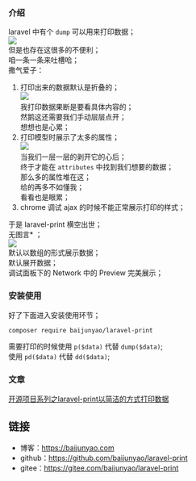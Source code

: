 ### 介绍
laravel 中有个 `dump` 可以用来打印数据；  
![](https://baijunyao.com/uploads/article/20180513/5af85d1c7c9c7.jpg)  
但是也存在这很多的不便利；  
咱一条一条来吐槽哈；  
撒气爱子：  
1. 打印出来的数据默认是折叠的；  
![](https://baijunyao.com/uploads/article/20180513/5af85d2738091.jpg)  
我打印数据果断是要看具体内容的；  
然鹅这还需要我们手动层层点开；  
想想也是心累；  
2. 打印模型时展示了太多的属性；  
![](https://baijunyao.com/uploads/article/20180513/5af85d30bec33.jpg)  
当我们一层一层的剥开它的心后；  
终于才能在 `attributes` 中找到我们想要的数据；  
那么多的属性堆在这；  
给的再多不如懂我；  
看看也是眼累；   
3. chrome 调试 ajax 的时候不能正常展示打印的样式；  

于是 laravel-print 横空出世；  
无图言* ；  
![](https://baijunyao.com/uploads/article/20180513/5af85d39b420a.jpg)  
默认以数组的形式展示数据；  
默认展开数据；  
调试面板下的 Network 中的 Preview 完美展示；  

### 安装使用
好了下面进入安装使用环节；
```bash
composer require baijunyao/laravel-print
```
需要打印的时候使用 `p($data)` 代替 `dump($data)`;  
使用 `pd($data)` 代替 `dd($data)`;  

### 文章
[开源项目系列之laravel-print以简洁的方式打印数据](https://baijunyao.com/article/152)

## 链接
- 博客：https://baijunyao.com  
- github：https://github.com/baijunyao/laravel-print  
- gitee：https://gitee.com/baijunyao/laravel-print  
